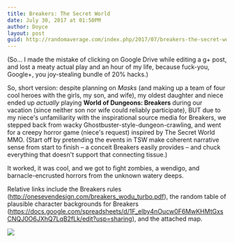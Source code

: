 ```yaml
---
title: Breakers: The Secret World
date: July 30, 2017 at 01:50PM
author: Doyce
layout: post
guid: http://randomaverage.com/index.php/2017/07/breakers-the-secret-world/
--- 
```


<p>(So&#8230; I made the mistake of clicking on Google Drive while editing a g+ post, and lost a meaty actual play and an hour of my life, because fuck-you, Google+, you joy-stealing bundle of 20% hacks.)</p>
<p>So, short version: despite planning on <i>Masks</i> (and making up a team of four cool heroes with the girls, my son, and wife), my oldest daughter and niece ended up <i>actually</i> playing <b>World of Dungeons: Breakers</b> during our vacation (since neither son nor wife could reliably participate), BUT due to my niece&#39;s unfamiliarity with the inspirational source media for Breakers, we stepped back from wacky Ghostbuster-style-dungeon-crawling, and went for a creepy horror game (niece&#39;s request) inspired by The Secret World MMO. (Start off by pretending the events in TSW make coherent narrative sense from start to finish &#8211; a conceit Breakers easily provides &#8211; and chuck everything that doesn&#39;t support that connecting tissue.)</p>
<p>It worked, it was cool, and we got to fight zombies, a wendigo, and barnacle-encrusted horrors from the unknown watery deeps.</p>
<p>Relative links include the Breakers rules (<a href="http://onesevendesign.com/breakers_wodu_turbo.pdf" class="ot-anchor">http://onesevendesign.com/breakers_wodu_turbo.pdf</a>), the random table of plausible character backgrounds for Breakers (<a href="https://docs.google.com/spreadsheets/d/1F_elby4nOucw0F6MwKHMtGxsCNQJ0O6JXhQ7LqB2fLk/edit?usp=sharing" class="ot-anchor">https://docs.google.com/spreadsheets/d/1F_elby4nOucw0F6MwKHMtGxsCNQJ0O6JXhQ7LqB2fLk/edit?usp=sharing</a>), and the attached map.</p>
<div><a href='https://plus.google.com/photos/105138568577624786912/albums/6448653818361810721/6448653820217889746'><img src='https://lh3.googleusercontent.com/-s6aB5tHKUNA/WX44e6mNk9I/AAAAAAABw-w/iwD5lQR7EZE2n1w8j6lnLQkRo2B9dAWrwCJoC/kingsmouth30.jpg?imgmax=550' /></a></div>
<div><a href='' style='width:50px;height:50px;display:inline-block;background-size:cover;background-image:url("");'></a> </div>
 
